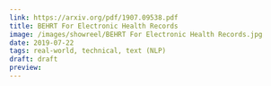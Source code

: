 ```yaml
---
link: https://arxiv.org/pdf/1907.09538.pdf
title: BEHRT For Electronic Health Records
image: /images/showreel/BEHRT For Electronic Health Records.jpg
date: 2019-07-22
tags: real-world, technical, text (NLP)
draft: draft
preview:
---
```



